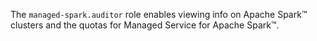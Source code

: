 The `managed-spark.auditor` role enables viewing info on Apache Spark™ clusters and the quotas for Managed Service for Apache Spark™.
